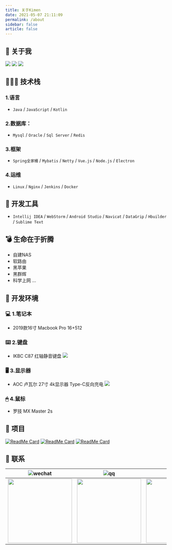 ```yaml
---
title: 关于Kimen
date: 2021-05-07 21:11:09
permalink: /about
sidebar: false
article: false
---
```


## 🤡 关于我
<img src="https://img.shields.io/badge/Mac%E5%BC%80%E5%8F%91%E5%85%9A-%F0%9F%92%BB-brightgreen" />
<img src="https://img.shields.io/badge/%E5%85%A8%E6%B2%BE%E6%94%BB%E5%9F%8E%E7%8B%AE-%F0%9F%90%B5-lightgrey" />
<img src="https://img.shields.io/badge/%E4%BB%A3%E7%A0%81%E6%B4%81%E7%99%96-%F0%9F%8C%9D-blue" />

## 🧑🏻‍💻 技术栈
### 1.语言
 - `Java` / `JavaScript` / `Kotlin`
### 2.数据库：
 - `Mysql` / `Oracle` / `Sql Server` / `Redis`
### 3.框架
 - `Spring全家桶` / `Mybatis` / `Netty` / `Vue.js` / `Node.js` / `Electron`
### 4.运维
 - `Linux` / `Nginx` / `Jenkins` / `Docker`

## 🔧 开发工具
 - `Intellij IDEA` / `WebStorm` / `Android Studio` / `Navicat` / `DataGrip` / `Hbuilder` / `Sublime Text`

## 💣 生命在于折腾
 - 自建NAS
 - 软路由
 - 黑苹果
 - 黑群辉
 - 科学上网
  …


## 🌚 开发环境
### 💻 1.笔记本
 - 2019款16寸 Macbook Pro 16+512
### ⌨️ 2.键盘
 - IKBC C87 红轴静音键盘
![](https://cdn.jsdelivr.net/gh/kimentanm/image-store/img/9D1F49D5-D3AE-4F5D-B2A2-34341607E156_1_105_c.jpeg)
### 🖥 3.显示器
 - AOC 卢瓦尔 27寸 4k显示器 Type-C反向充电
![](https://cdn.jsdelivr.net/gh/kimentanm/image-store/img/07AC825C-5CDA-4C66-9983-1DEA639FC32C_1_105_c.jpeg)
### 🖱 4.鼠标
 - 罗技 MX Master 2s

## 🚀 项目
[<img src="https://github-readme-stats.vercel.app/api/pin/?username=kimentanm&amp;repo=whale-fund" alt="ReadMe Card" class="no-zoom">](https://github.com/Kimentanm/whale-fund)
[<img src="https://github-readme-stats.vercel.app/api/pin/?username=kimentanm&amp;repo=whale-photos" alt="ReadMe Card" class="no-zoom">](http://photos.kimen.com.cn/)
[<img src="https://github-readme-stats.vercel.app/api/pin/?username=kimentanm&amp;repo=search-in-repo" alt="ReadMe Card" class="no-zoom">](https://plugins.jetbrains.com/plugin/16427-search-in-repository?preview=true)

## 📱 联系
|  <img alt="wechat" src="https://img.shields.io/badge/wechat-07c160?style=for-the-badge&logo=wechat&logoColor=ffffff&labelColor=07c160" />   | <img alt="qq" src="https://img.shields.io/badge/qq-1296db?style=for-the-badge&logo=tencent-qq&logoColor=ffffff&labelColor=1296db" />  | <img alt="twitter" src="https://img.shields.io/badge/twitter-1da1f2?style=for-the-badge&logo=twitter&logoColor=ffffff&labelColor=1da1f2" /> | <img alt="instagram" src="https://img.shields.io/badge/instagram-E4405f?style=for-the-badge&logo=instagram&logoColor=ffffff&labelColor=E4405f" /> |
|  :----:  | :----:  |  :----:  | :----:  |
| <img height="200" src="https://cdn.jsdelivr.net/gh/kimentanm/image-store/img/20210221220107.JPG" />  | <img height="200" src="https://cdn.jsdelivr.net/gh/kimentanm/image-store/img/20210221224449.jpeg" /> | <img height="200" src="https://cdn.jsdelivr.net/gh/kimentanm/image-store/img/20210221220109.PNG" />  | <img height="200" src="https://cdn.jsdelivr.net/gh/kimentanm/image-store/img/20210221222306.jpeg" /> |
